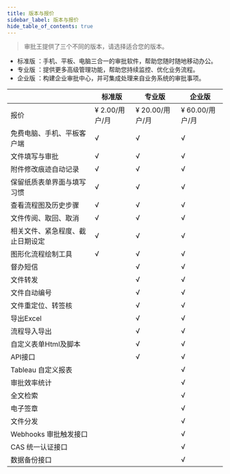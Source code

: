 ```yaml
---
title: 版本与报价
sidebar_label: 版本与报价
hide_table_of_contents: true
---
```


> 审批王提供了三个不同的版本，请选择适合您的版本。

- 标准版 ：手机、平板、电脑三合一的审批软件，帮助您随时随地移动办公。 
- 专业版 ：提供更多高级管理功能，帮助您持续监控、优化业务流程。
- 企业版 ：构建企业审批中心，并可集成处理来自业务系统的审批事项。


|  | 标准版 | 专业版 | 企业版|
|--- | --- | --- | ---|
|报价 | ¥ 2.00/用户/月| ¥ 20.00/用户/月| ¥ 60.00/用户/月|
|免费电脑、手机、平板客户端 | √ | √ | √|
|文件填写与审批 | √ | √ | √|
|附件修改痕迹自动记录 | √ | √ | √|
|保留纸质表单界面与填写习惯 | √ | √ | √|
|查看流程图及历史步骤 | √ | √ | √|price
|文件传阅、取回、取消 | √ | √ | √|
|相关文件、紧急程度、截止日期设定 | √ | √ | √|
|图形化流程绘制工具 | √ | √ | √|
|督办短信 |   | √ | √|
|文件转发 |   | √ | √|
|文件自动编号 |   | √ | √|
|文件重定位、转签核 |   | √ | √|
|导出Excel |   | √ | √|
|流程导入导出 |   | √ | √|
|自定义表单Html及脚本 |   | √ | √|
|API接口 |   | √ | √|
|Tableau 自定义报表 |   |   | √|
|审批效率统计 |   |   | √|
|全文检索 |   |   | √|
|电子签章 |   |   | √|
|文件分发 |   |   | √|
|Webhooks 审批触发接口 |   |   | √|
|CAS 统一认证接口 |   |   | √|
|数据备份接口 |   |   | √|

